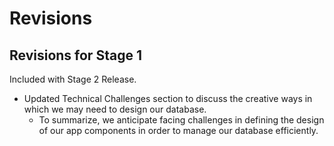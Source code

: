 # Revisions


## Revisions for Stage 1
Included with Stage 2 Release.

- Updated Technical Challenges section to discuss the creative ways in which we may need to design our database.
  - To summarize, we anticipate facing challenges in defining the design of our app components in order to manage our database efficiently.
